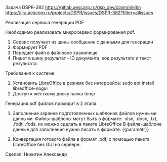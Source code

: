 Задача DSPR-382
https://gitlab.aescorp.ru/dsp_dev/claim/nikitin
https://jira.aescorp.ru/projects/DSPR/issues/DSPR-382?filter=allissues

Реализация сервиса генерации PDF

Необходимо реализовать микросервис формирования pdf.
1. Сервис получает из шины сообщение с данными для генерации
2. Формирует PDF
3. Передаёт файл в файловое хранилище
4. Пишет в шину результат - ID документа, код результата и текст результата.



Требования к системе:
1. Установить LibreOffice в режиме без интерфейса:
sudo apt install libreoffice-nogui
2. Доступ к жёсткому диску папка temp


Генерация pdf файлов проходит в 2 этапа:
1. Заполнение заранее подготовленных шаблонов файлов нужными данными.
Файлы-шаблоны могут быть в формате: .xlsx, .docx, .txt, .fodt, .fods,
их можно сделать в пакете LibreOffice
В файле-шаблоне данные для заполнения нужно писать в формате: {{parametr}}

2. Конвертация готового файла в формат .pdf,
с помощью пакета LibreOffice без GUI на сервере.

Сделал: Никитин Александр